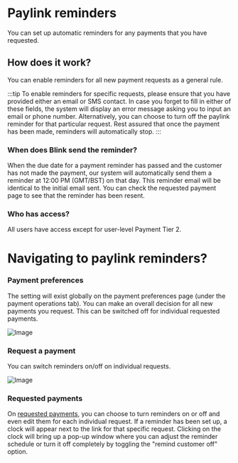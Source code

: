 # Paylink reminders

You can set up automatic reminders for any payments that you have requested.

## How does it work?

You can enable reminders for all new payment requests as a general rule.

:::tip 
To enable reminders for specific requests, please ensure that you have provided either an email or SMS contact. In case you forget to fill in either of these fields, the system will display an error message asking you to input an email or phone number. Alternatively, you can choose to turn off the paylink reminder for that particular request. Rest assured that once the payment has been made, reminders will automatically stop.
:::

### When does Blink send the reminder?

When the due date for a payment reminder has passed and the customer has not made the payment, our system will automatically send them a reminder at 12:00 PM (GMT/BST) on that day. This reminder email will be identical to the initial email sent. You can check the requested payment page to see that the reminder has been resent.

### Who has access?

All users have access except for user-level Payment Tier 2.

# Navigating to paylink reminders?

### Payment preferences

The setting will exist globally on the payment preferences page (under the payment operations tab). You can make an overall decision for all new payments you request. This can be switched off for individual requested payments.

![Image](https://files.readme.io/7ad5cf8-image.png)


### Request a payment

You can switch reminders on/off on individual requests.

![Image](https://files.readme.io/e614f9b-image.png)


### Requested payments

On [requested payments](https://blinkpayment.readme.io/docs/payment-links), you can choose to turn reminders on or off and even edit them for each individual request. If a reminder has been set up, a clock will appear next to the link for that specific request. Clicking on the clock will bring up a pop-up window where you can adjust the reminder schedule or turn it off completely by toggling the "remind customer off" option.